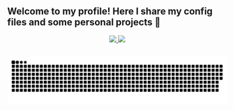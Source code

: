 ## Welcome to my profile! Here I share my config files and some personal projects 🦊

<div align="center">
  <a href="https://github.com/andradeexperiments">
  <img height="180em" src="https://github-readme-stats.vercel.app/api?username=andradeexperiments&show_icons=true&theme=light&include_all_commits=true&count_private=true"/>
  <img height="180em" src="https://github-readme-stats.vercel.app/api/top-langs/?username=andradeexperiments&layout=compact&langs_count=7&theme=light"/>
</div>

  ##
  
  ![Snake animation](https://github.com/andradeexperiments/andradeexperiments/blob/output/github-contribution-grid-snake.svg)
  
 </div>

